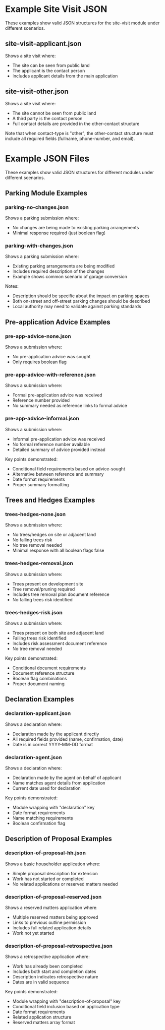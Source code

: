 # Example Site Visit JSON

These examples show valid JSON structures for the site-visit module under different scenarios.

## site-visit-applicant.json
Shows a site visit where:
- The site can be seen from public land
- The applicant is the contact person
- Includes applicant details from the main application

## site-visit-other.json
Shows a site visit where:
- The site cannot be seen from public land
- A third party is the contact person
- Full contact details are provided in the other-contact structure

Note that when contact-type is "other", the other-contact structure must include all required fields (fullname, phone-number, and email).

# Example JSON Files

These examples show valid JSON structures for different modules under different scenarios.

## Parking Module Examples

### parking-no-changes.json
Shows a parking submission where:
- No changes are being made to existing parking arrangements
- Minimal response required (just boolean flag)

### parking-with-changes.json
Shows a parking submission where:
- Existing parking arrangements are being modified
- Includes required description of the changes
- Example shows common scenario of garage conversion

Notes:
- Description should be specific about the impact on parking spaces
- Both on-street and off-street parking changes should be described
- Local authority may need to validate against parking standards

## Pre-application Advice Examples

### pre-app-advice-none.json
Shows a submission where:
- No pre-application advice was sought
- Only requires boolean flag

### pre-app-advice-with-reference.json
Shows a submission where:
- Formal pre-application advice was received
- Reference number provided
- No summary needed as reference links to formal advice

### pre-app-advice-informal.json
Shows a submission where:
- Informal pre-application advice was received
- No formal reference number available
- Detailed summary of advice provided instead

Key points demonstrated:
- Conditional field requirements based on advice-sought
- Alternative between reference and summary
- Date format requirements
- Proper summary formatting

## Trees and Hedges Examples

### trees-hedges-none.json
Shows a submission where:
- No trees/hedges on site or adjacent land
- No falling trees risk
- No tree removal needed
- Minimal response with all boolean flags false

### trees-hedges-removal.json
Shows a submission where:
- Trees present on development site
- Tree removal/pruning required
- Includes tree removal plan document reference
- No falling trees risk identified

### trees-hedges-risk.json
Shows a submission where:
- Trees present on both site and adjacent land
- Falling trees risk identified
- Includes risk assessment document reference
- No tree removal needed

Key points demonstrated:
- Conditional document requirements
- Document reference structure
- Boolean flag combinations
- Proper document naming

## Declaration Examples

### declaration-applicant.json
Shows a declaration where:
- Declaration made by the applicant directly
- All required fields provided (name, confirmation, date)
- Date is in correct YYYY-MM-DD format

### declaration-agent.json
Shows a declaration where:
- Declaration made by the agent on behalf of applicant
- Name matches agent details from application
- Current date used for declaration

Key points demonstrated:
- Module wrapping with "declaration" key
- Date format requirements
- Name matching requirements
- Boolean confirmation flag

## Description of Proposal Examples

### description-of-proposal-hh.json
Shows a basic householder application where:
- Simple proposal description for extension
- Work has not started or completed
- No related applications or reserved matters needed

### description-of-proposal-reserved.json
Shows a reserved matters application where:
- Multiple reserved matters being approved
- Links to previous outline permission
- Includes full related application details
- Work not yet started

### description-of-proposal-retrospective.json
Shows a retrospective application where:
- Work has already been completed
- Includes both start and completion dates
- Description indicates retrospective nature
- Dates are in valid sequence

Key points demonstrated:
- Module wrapping with "description-of-proposal" key
- Conditional field inclusion based on application type
- Date format requirements
- Related application structure
- Reserved matters array format

